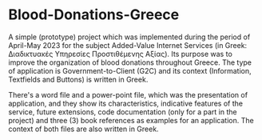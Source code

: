 # Blood-Donations-Greece

A simple (prototype) project which was implemented during the period of April-May 2023 for the subject Added-Value Internet Services (in Greek: Διαδικτυακές Υπηρεσίες Προστιθέμενης Αξίας). Its purpose was to improve the organization of blood donations throughout Greece. The type of application is Government-to-Client (G2C) and its context (Information, Textfields and Buttons) is written in Greek.

There's a word file and a power-point file, which was the presentation of application, and they show its characteristics, indicative features of the service, future extensions, code documentation (only for a part in the project) and three (3) book references as examples for an application. The context of both files are also written in Greek.
